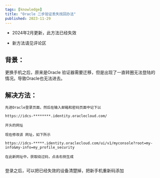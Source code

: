 ```yaml
---
tags: [knowledge]
title: "Oracle 二步验证丢失找回办法"
published: 2023-11-29
---
```


- 2024年2月更新，此方法已经失效

- 新方法请见评论区

## 背景：

更换手机之后，原来是Oracle 验证器需要迁移，但是出现了一直转圈无法登陆的情况。导致Oracle也无法进去。

## 解决方法：

```shell
先进Oracle登录页面，然后在输入邮箱和密码页面中记下以 

https://idcs-********.identity.oraclecloud.com/ 

开头的网址

现在修改该 网址，如下所示

https://idcs-*****.identity.oraclecloud.com/ui/v1/myconsole?root=my-info&my-info=my_profile_security

在此新网址中，获取绕过码，点击右侧生成
```

<picture>
    <source srcset="https://s3.catcat.blog/images/2023/11/image-5.avif" type="image/avif">
    <source srcset="https://s3.catcat.blog/images/2023/11/image-5.webp" type="image/webp">
    <img src="https://s3.catcat.blog/images/2023/11/image-5.jpg" alt="" loading="lazy">
</picture>

登录之后，可以把已经失效的设备清楚掉，把新手机重新码添加

<picture>
    <source srcset="https://s3.catcat.blog/images/2023/11/image-6.avif" type="image/avif">
    <source srcset="https://s3.catcat.blog/images/2023/11/image-6.webp" type="image/webp">
    <img src="https://s3.catcat.blog/images/2023/11/image-6.jpg" alt="" loading="lazy">
</picture>